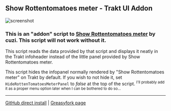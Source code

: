 ## Show Rottentomatoes meter - Trakt UI Addon

![screenshot](https://imgur.com/HC0zWya.png)

### This is an "addon" script to [Show Rottentomatoes meter](https://greasyfork.org/en/scripts/35443-show-rottentomatoes-meter) by cuzi. This script will not work without it.

This script reads the data provided by that script and displays it neatly in the Trakt infoheader instead of the little panel provided by Show Rottentomatoes meter.

This script hides the infopanel normally rendered by "Show Rottentomatoes meter" on Trakt by default. If you wish to not hide it, set `HideRottenTomatoesMeterPanel` to _false_ at the top of the script.
<sup>I'll probably add it as a proper menu option later when I can be bothered to do so...</sup>

____

[GitHub direct install](https://github.com/OneNot/Userscripts/raw/main/Show%20Rottentomatoes%20meter%20-%20Trakt%20UI%20Addon/index.user.js) | [Greasyfork page](https://greasyfork.org/en/scripts/498861-show-rottentomatoes-meter-trakt-ui-addon)
